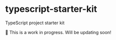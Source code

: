 # typescript-starter-kit

TypeScript project starter kit

:construction: This is a work in progress. Will be updating soon!
